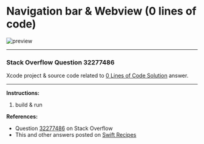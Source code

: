 # Navigation bar & Webview (0 lines of code)

![preview](https://i.stack.imgur.com/JGYpW.png)

---

### Stack Overflow Question 32277486

Xcode project & source code related to [0 Lines of Code Solution](https://stackoverflow.com/questions/32277486/navigationbar-is-not-visible/32407395#32407395) answer.

---

**Instructions:**

1. build & run

**References:**

- Question [32277486](https://stackoverflow.com/questions/32277486) on Stack Overflow
- This and other answers posted on [Swift Recipes](http://swiftarchitect.com/recipes/)

